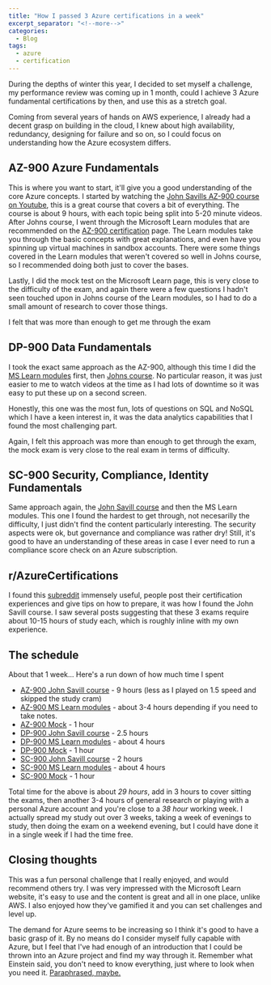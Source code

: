```yaml
---
title: "How I passed 3 Azure certifications in a week"
excerpt_separator: "<!--more-->"
categories:
  - Blog
tags:
  - azure
  - certification
---
```


During the depths of winter this year, I decided to set myself a challenge, my performance review was coming up in 1 month, could I achieve 3 Azure fundamental certifications by then, and use this as a stretch goal.

Coming from several years of hands on AWS experience, I already had a decent grasp on building in the cloud, I knew about high availability, redundancy, designing for failure and so on, so I could focus on understanding how the Azure ecosystem differs.

## AZ-900 Azure Fundamentals
This is where you want to start, it'll give you a good understanding of the core Azure concepts. I started by watching the [John Savills AZ-900 course on Youtube](https://www.youtube.com/watch?v=pY0LnKiDwRA&list=PLlVtbbG169nED0_vMEniWBQjSoxTsBYS3), this is a great course that covers a bit of everything. The course is about 9 hours, with each topic being split into 5-20 minute videos.
After Johns course, I went through the Microsoft Learn modules that are recommended on the [AZ-900 certification](https://learn.microsoft.com/en-us/certifications/exams/az-900/) page. The Learn modules take you through the basic concepts with great explanations, and even have you spinning up virtual machines in sandbox accounts. There were some things covered in the Learn modules that weren't covered so well in Johns course, so I recommended doing both just to cover the bases.

Lastly, I did the mock test on the Microsoft Learn page, this is very close to the difficulty of the exam, and again there were a few questions I hadn't seen touched upon in Johns course of the Learn modules, so I had to do a small amount of research to cover those things.

I felt that was more than enough to get me through the exam

## DP-900 Data Fundamentals
I took the exact same approach as the AZ-900, although this time I did the [MS Learn modules](https://learn.microsoft.com/en-us/certifications/exams/dp-900/) first, then [Johns course](https://www.youtube.com/watch?v=0gtpasITVnk&pp=ygUNZHAtOTAwIGNvdXJzZQ%3D%3D). No particular reason, it was just easier to me to watch videos at the time as I had lots of downtime so it was easy to put these up on a second screen.

Honestly, this one was the most fun, lots of questions on SQL and NoSQL which I have a keen interest in, it was the data analytics capabilities that I found the most challenging part.

Again, I felt this approach was more than enough to get through the exam, the mock exam is very close to the real exam in terms of difficulty.

## SC-900 Security, Compliance, Identity Fundamentals
Same approach again, the [John Savill course](https://www.youtube.com/watch?v=Bz-8jM3jg-8&pp=ygUNc2MtOTAwIGNvdXJzZQ%3D%3D) and then the MS Learn modules. This one I found the hardest to get through, not necesarilly the difficulty, I just didn't find the content particularly interesting. The security aspects were ok, but governance and compliance was rather dry! Still, it's good to have an understanding of these areas in case I ever need to run a compliance score check on an Azure subscription.

## r/AzureCertifications
I found this [subreddit](https://www.reddit.com/r/AzureCertification/) immensely useful, people post their certification experiences and give tips on how to prepare, it was how I found the John Savill course. I saw several posts suggesting that these 3 exams require about 10-15 hours of study each, which is roughly inline with my own experience.

## The schedule
About that 1 week... Here's a run down of how much time I spent
* [AZ-900 John Savill course](https://www.youtube.com/watch?v=pY0LnKiDwRA&list=PLlVtbbG169nED0_vMEniWBQjSoxTsBYS3) - 9 hours (less as I played on 1.5 speed and skipped the study cram)
* [AZ-900 MS Learn modules](https://learn.microsoft.com/en-us/certifications/exams/az-900/) - about 3-4 hours depending if you need to take notes.
* [AZ-900 Mock](https://learn.microsoft.com/en-us/certifications/exams/az-900/) - 1 hour
* [DP-900 John Savill course](https://www.youtube.com/watch?v=0gtpasITVnk&pp=ygUNZHAtOTAwIGNvdXJzZQ%3D%3D) - 2.5 hours
* [DP-900 MS Learn modules](https://learn.microsoft.com/en-us/certifications/exams/dp-900/) - about 4 hours
* [DP-900 Mock](https://go.microsoft.com/fwlink/?linkid=2226877) - 1 hour
* [SC-900 John Savill course](https://www.youtube.com/watch?v=Bz-8jM3jg-8&pp=ygUNc2MtOTAwIGNvdXJzZQ%3D%3D) - 2 hours
* [SC-900 MS Learn modules](https://learn.microsoft.com/en-us/certifications/exams/sc-900/) - about 4 hours
* [SC-900 Mock](https://go.microsoft.com/fwlink/?linkid=2226877) - 1 hour

Total time for the above is about *29 hours*, add in 3 hours to cover sitting the exams, then another 3-4 hours of general research or playing with a personal Azure account and you're close to a *38 hour* working week. I actually spread my study out over 3 weeks, taking a week of evenings to study, then doing the exam on a weekend evening, but I could have done it in a single week if I had the time free.


## Closing thoughts
This was a fun personal challenge that I really enjoyed, and would recommend others try. I was very impressed with the Microsoft Learn website, it's easy to use and the content is great and all in one place, unlike AWS. I also enjoyed how they've gamified it and you can set challenges and level up.

The demand for Azure seems to be increasing so I think it's good to have a basic grasp of it. By no means do I consider myself fully capable with Azure, but I feel that I've had enough of an introduction that I could be thrown into an Azure project and find my way through it. Remember what Einstein said, you don't need to know everything, just where to look when you need it. [Paraphrased, maybe.](https://quoteinvestigator.com/2012/04/02/know-where-to-find/)
